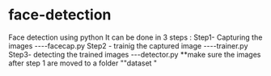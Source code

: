 # face-detection
Face detection using python 
It can be done in 3 steps :
Step1- Capturing the images ----facecap.py
Step2 - trainig the captured image ----trainer.py
Step3- detecting the trained images ---detector.py
**make sure the images after step 1 are moved to a folder ""dataset "
